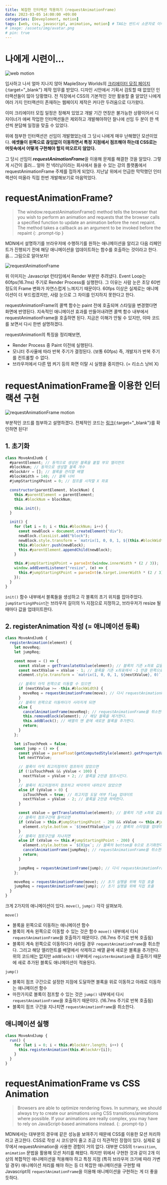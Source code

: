 ```yaml
---
title: 복잡한 인터렉션 적용하기 (requestAnimationFrame)
date: 2023-03-05 14:00:00 +09:00
categories: [Deveploment, motion]
tags: [web, css, javascript, animation, motion] # TAG는 반드시 소문자로 이루어져야함!
# image: /assets/img/avatar.png
# pin: true
---
```


# 나에게 시련이...

![web motion](/assets/img/gif/msw-wings2022-motion.gif)

입사하고 나서 얼마 지나지 않아 MapleStory Worlds의 [크리에이터 모집 페이지](https://enter.nexon.com/mod/wings2022?lang=ko){:target="_blank"} 제작 업무를 받았다. 디자인 시안에서 기획서 검토할 때 없었던 인터랙션들이 많아 당황했다. 전 직장에서 CSS의 기본적인 것만 활용할 줄 알았던 나에게 여러 가지 인터랙션이 존재하는 웹페이지 제작은 커다란 두려움으로 다가왔다. 

이미 크리에이터 모집 일정은 정해져 있었고 개발 기간 연장은 불가능한 상황이어서 디자이너가 애써 작업한 인터랙션들은 제외하고 개발해야하던 찰나에 선임 두 분이 한 섹션씩 분담해 일정을 맞출 수 있었다.

위에 첨부한 인터랙션은 선임이 개발했었는데 그 당시 나에게 매우 난해했던 모션이었다. **에셋들이 왼쪽으로 끊임없이 이동하면서 특정 지점에서 점프해야 하는데 CSS로는 머릿속에서 어떻게 구현해야 할지 떠오르지 않았다.** 

그 당시 선임이 ***requestAnimationFrame***을 이용해 문제를 해결한 것을 알았다. 그렇게 시간이 흘러... 얼마 전 넥러닝이라는 회사에서 들을 수 있는 강의 플랫폼에서 requestAnimationFrame 주제를 접하게 되었다. 지난날 위에서 언급한 막막했던 인터랙션이 떠올라 직접 한번 개발해보기로 마음먹었다.

# requestAnimationFrame?

> The window.requestAnimationFrame() method tells the browser that you wish to perform an animation and requests that the browser calls a specified function to update an animation before the next repaint. The method takes a callback as an argument to be invoked before the repaint
{: .prompt-tip }

MDN에서 설명하기를 브라우저에 수행하기를 원하는 애니메이션을 알리고 다음 리페인트가 진행되기 전에 해당 애니메이션을 업데이트하는 함수를 호출하는 것이라고 한다. 음... 그림으로 알아보자!

![requestAnimationFrame](/assets/img/capture/requestAnimationFrame-1.jpg)

위 이미지는 Javascript 런타임에서 Render 부분만 추려냈다. Event Loop는 60fps(16.7ms)  주기로 Render Process를 실행한다. 그 이유는 사람 눈은 초당 60번 정도의 Frame 변화가 자연스럽게 느껴지기 때문이다. 60fps 이상은 실제로는 애니메이션이 더 부드럽겠지만, 사람 눈으로 그 차이를 인지하지 못한다고 한다.

requestAnimationFrame의 콜백 함수는 paint 전에 호출되며 스타일을 변경했다면 화면에 반영된다. 지속적인 애니메이션 효과를 만들어내려면 콜백 함수 내부에서 requestAnimationFrame을 호출하면 된다. 지금은 이해가 안될 수 있지만, 이따 코드를 보면서 다시 한번 설명하겠다.

requestAnimation의 특징을 정리해보면,
- Render Process 중 Paint 이전에 실행된다.
- 모니터 주사율에 따라 반복 주기가 결정된다. (보통 60fps) 즉, 개발자가 반복 주기를 컨트롤할 수 없다.
- 브라우저에서 다른 탭 켜기 등의 화면 이탈 시 실행을 중지한다. (= 리소스 낭비 X)
 
# requestAnimationFrame을 이용한 인터랙션 구현

![requestAnimationFrame motion](/assets/img/gif/requestAnimationFrame-motion.gif)

부분적인 코드를 첨부하고 설명하겠다. 전체적인 코드는 [링크](https://github.com/wslee94/interaction/tree/master/moveAndJump){:target="_blank"}를 확인하면 된다!

## 1. 초기화
```javascript
class MoveAndJumb {
  #parentElement; // 동적으로 생성된 블록을 붙힐 부모 엘리먼트
  #blockNum; // 동적으로 생성할 블록 개수
  #blockArr = []; // 블록을 관리할 배열
  #blockWidth = 140; // 블록 너비
  #jumpStartingXPoint = 0; // 점프를 시작할 X 좌표

  constructor(parentElement, blockNum) {
    this.#parentElement = parentElement;
    this.#blockNum = blockNum;

    this.init();
  }

  init() {
    for (let i = 0; i < this.#blockNum; i++) {
      const newBlock = document.createElement("div");
      newBlock.classList.add("block");
      newBlock.style.transform = `matrix(1, 0, 0, 1, ${(this.#blockWidth + 20) * i}, 0)`;
      this.#blockArr.push(newBlock);
      this.#parentElement.appendChild(newBlock);
    }

    this.#jumpStartingXPoint = parseInt(window.innerWidth * (2 / 3));
    window.addEventListener("resize", (e) => {
      this.#jumpStartingXPoint = parseInt(e.target.innerWidth * (2 / 3));
    });
  }
}
```
`init()` 함수 내부에서 블록들을 생성하고 각 블록의 초기 위치를 잡아주었다. `jumpStartingXPoint`는 브라우저 길이의 ⅔ 지점으로 지정하고, 브라우저가 resize 될 때마다 값을 업데이트한다.

## 2. registerAnimation 작성 (= 애니메이션 등록)
```javascript
class MoveAndJumb {
  registerAnimation(element) {
    let moveReq;
    let jumpReq;

    const move = () => {
      const xValue = getTranslateXValue(element); // 블록의 기존 x좌표 값을 가져온다.
      const nextXValue = xValue - 1; // 블록을 기존 x좌표에서 -1 만큼 왼쪽으로 이동
      element.style.transform = `matrix(1, 0, 0, 1, ${nextXValue}, 0)`; // 블록의 스타일을 업데이트한다.

      // 블록이 아직 왼쪽으로 이동할 수 있으면
      if (nextXValue >= -this.#blockWidth) {
        moveReq = requestAnimationFrame(move); // 다시 requestAnimationFrame을 호출한다.
      } 
      // 블록이 왼쪽으로 이동하다가 사라지게 되면
      else {
        cancelAnimationFrame(moveReq); // requestAnimationFrame을 취소한다.
        this.removeBlock(element); // 해당 블록을 제거한다.
        this.addBlock(); // 배열의 맨 끝에 새로운 블록을 추가한다.
        return;
      }
    };

    let isTouchPeek = false;
    const jump = () => {
      const yValue = parseFloat(getComputedStyle(element).getPropertyValue("bottom"));  //  블록의 기존 y좌표 값을 가져온다.
      let nextYValue;

      // 블록이 아직 최고지점까지 점프하지 않았으면
      if (!isTouchPeek && yValue < 100) {
        nextYValue = yValue + 2; // 블록을 2만큼 점프시킨다.
      } 
      // 블록이 최고지점까지 점프하고 바닥까지 내려오지 않았으면
      else if (yValue > 0) {
        isTouchPeek = true; // 최고지점 도달 여부 flag 업데이트
        nextYValue = yValue - 2; // 블록을 2만큼 하락한다.
      }

      const xValue = getTranslateXValue(element); // 블록의 기존 x좌표 값을 가져온다.
      // 블록이 점프구간에 들어오면
      if (xValue > this.#jumpStartingXPoint - 200 && xValue <= this.#jumpStartingXPoint) {
        element.style.bottom = `${nextYValue}px`; // 블록의 스타일을 업데이트한다.
      } 
      // 블록이 점프구간을 지나치면
      else if (xValue <= this.#jumpStartingXPoint - 200) {
        element.style.bottom = `${0}px`; // 블록의 bottom을 0으로 초기화한다.
        cancelAnimationFrame(jumpReq); // requestAnimationFrame을 취소한다.
        return;
      }

      jumpReq = requestAnimationFrame(jump); // 다시 requestAnimationFrame을 호출한다.
    };

    moveReq = requestAnimationFrame(move); // 초기 실행을 위해 직접 호출
    jumpReq = requestAnimationFrame(jump); // 초기 실행을 위해 직접 호출
  }
}
```
크게 2가지의 애니메이션이 있다. `move()`, `jump()` 각각 살펴보자.

`move()`
- 블록을 왼쪽으로 이동하는 애니메이션 함수
- 블록이 계속 왼쪽으로 이동할 수 있는 것은 함수 `move()` 내부에서 다시 `requestAnimationFrame`을 호출하기 때문이다. (16.7ms 주기로 반복 호출됨)
- 블록이 계속 왼쪽으로 이동하다가 사라질 경우 `requestAnimationFrame`을 취소한다. 그리고 해당 엘리먼트를 배열에서 삭제하고 배열 끝에 새로운 블록을 추가한다. 위의 코드에는 없지만 `addBlock()` 내부에서 `registerAnimation`을 호출하기 때문에 새로 추가된 블록도 애니메이션이 적용된다.

`jump()`
- 블록이 점프 구간으로 설정한 지점에 도달하면 블록을 위로 이동하고 아래로 이동하는 애니메이션 함수
- 마찬가지로 블록이 점프할 수 있는 것은 `jump()` 내부에서 다시 `requestAnimationFrame`을 호출하기 때문이다. (16.7ms 주기로 반복 호출됨)
- 블록이 점프 구간을 지나치면 `requestAnimationFrame`을 취소한다.

## 애니메이션 실행

```javascript
class MoveAndJump {
  run() {
    for (let i = 0; i < this.#blockArr.length; i++) {
      this.registerAnimation(this.#blockArr[i]);
    }
  }
}
```

# requestAnimationFrame vs CSS Animation

> Browsers are able to optimize rendering flows. In summary, we should always try to create our animations using CSS transitions/animations where possible. If your animations are really complex, you may have to rely on JavaScript-based animations instead.
{: .prompt-tip }

MDN에서는 대부분의 경우에 같은 성능을 보여주기 때문에 CSS를 이용한 모션 처리하라고 권고한다. CSS로 작성 시 코드양이 줄고 조금 더 직관적인 장점이 있다. 실제로 실무에서 requestAnimation을 사용한 경험이 거의 없다. 대부분 CSS의 `transition`, `animation` 문법을 활용해 모션 처리를 해왔다. 하지만 위에서 구현한 것과 같이 2개 이상의 복합적인 애니메이션을 적용해야 하고 특정 지점 (특히 브라우저 크기에 따라 가변일 경우) 애니메이션 처리를 해야 하는 등 더 복잡한 애니메이션을 구현할 때 Javascript의 `requestAnimationFrame`을 이용해 애니메이션을 구현하는 게 더 좋을 듯하다.